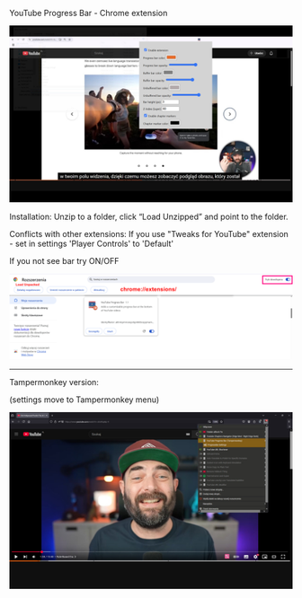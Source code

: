 YouTube Progress Bar - Chrome extension

![youtube_progress_bar](image/youtube_progress_bar.jpg)

Installation:
Unzip to a folder, click “Load Unzipped” and point to the folder.

Conflicts with other extensions:
If you use "Tweaks for YouTube" extension - set in settings 'Player Controls' to 'Default' 

If you not see bar try ON/OFF

![installation](image/installation.png)

***
Tampermonkey version:

(settings move to Tampermonkey menu)

![youtube_tampermonkey](image/youtube_tampermonkey.jpg)
